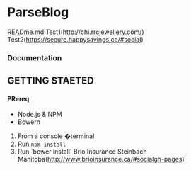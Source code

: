 # ParseBlog 
READme.md
Test1(http://chi.rrcjewellery.com/)
Test2(https://secure.happysavings.ca/#social)


### Documentation

## GETTING STAETED

#### PRereq

* Node.js & NPM
* Bowern


1. From a console �terminal
2. Run `npm install`
3. Run `bower install'
Brio Insurance Steinbach Manitoba(http://www.brioinsurance.ca/#socialgh-pages)